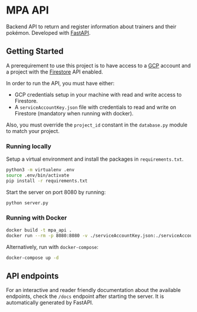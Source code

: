 # MPA API

Backend API to return and register information about trainers and their pokémon.
Developed with [FastAPI](https://fastapi.tiangolo.com/).

## Getting Started

A prerequirement to use this project is to have access to a [GCP](https://cloud.google.com/)
account and a project with the [Firestore](https://cloud.google.com/firestore) API enabled.

In order to run the API, you must have either:
- GCP credentials setup in your machine with read and write access to Firestore.
- A `serviceAccountKey.json` file with credentials to read and write on Firestore
(mandatory when running with docker).

Also, you must override the `project_id` constant in the `database.py` module to
match your project.

### Running locally

Setup a virtual environment and install the packages in `requirements.txt`.

```bash
python3 -m virtualenv .env
source .env/bin/activate
pip install -r requirements.txt
```

Start the server on port 8080 by running:

```bash
python server.py
```

### Running with Docker

```bash
docker build -t mpa_api .
docker run --rm -p 8080:8080 -v ./serviceAccountKey.json:./serviceAccountKey.json -d mpa_api
```

Alternatively, run with `docker-compose`:

```bash
docker-compose up -d
```

## API endpoints

For an interactive and reader friendly documentation about the available endpoints,
check the `/docs` endpoint after starting the server. It is automatically generated
by FastAPI.
